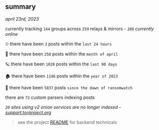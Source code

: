 
## summary
_april 23rd, 2023_

currently tracking `144` groups across `259` relays & mirrors - _`108` currently online_

⏲ there have been `3` posts within the `last 24 hours`

🦈 there have been `258` posts within the `month of april`

🪐 there have been `1020` posts within the `last 90 days`

🏚 there have been `1146` posts within the `year of 2023`

🦕 there have been `5837` posts `since the dawn of ransomwatch`

there are `73` custom parsers indexing posts

_`20` sites using v2 onion services are no longer indexed - [support.torproject.org](https://support.torproject.org/onionservices/v2-deprecation/)_

> see the project [README](https://github.com/joshhighet/ransomwatch#ransomwatch--) for backend technicals
